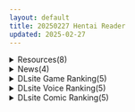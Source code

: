 ```yaml
---
layout: default
title: 20250227 Hentai Reader
updated: 2025-02-27
---
```


<details class='content-parent'>
<summary>
Resources(8)
</summary>
<details class='content-child'>
<summary>
<span class='rss-title'> [自购][官中][RJ01326526][いーとざみーと]スポセク ~天井特化のバトルファック~[VR/非VR対応][992M] </span> <a class='rss-link' href='https://gmgard.com/gm128689' target='_blank'>&nbsp;</a>
<div class='rss-published'> 🕛 20250226 17:01:09</div>
</summary>
<img src="https://img.dlsite.jp/modpub/images2/work/doujin/RJ01327000/RJ01326526_img_main.jpg" /><br /><p>
入正页面：点击转跳
社团名/商标名：いーとざみーと
贩卖日：2025年02月21日 0点
支持的语言：中文(简体字) 中文(繁体字) 韩语 日文 英文
分类：着衣/穿衣 3D作品 强势女 高潮脸/阿黑颜 手交 辅助自慰 口交 反向奸</p>
</details>
<details class='content-child'>
<summary>
<span class='rss-title'> [自购][RJ01304480](同人音声)[ウタカタ]うたかたの宿 大寒の情趣[バイノーラル・癒やし][北見六花] </span> <a class='rss-link' href='https://gmgard.com/gm128686' target='_blank'>&nbsp;</a>
<div class='rss-published'> 🕛 20250226 17:01:09</div>
</summary>
<img src="https://static.gmgard.us/Images/upload/50185270021207511.jpg" /><br /><p>寒くなってきたからこそ…肌を寄せ合い暖めあいませんか?ココロも身体ももっと距離を縮めて…。cv.北見六花</p>
</details>
<details class='content-child'>
<summary>
<span class='rss-title'> [P站ID=9981353][jndfh] fanbox 至25.2合集 [5G] </span> <a class='rss-link' href='https://gmgard.com/gm128688' target='_blank'>&nbsp;</a>
<div class='rss-published'> 🕛 20250226 16:26:13</div>
</summary>
<img src="https://static.gmgard.us/Images/upload/89550270026126805.jpg" /><br /><p>玉足有拆分，不得不说这两年画风变好了太多（别问漏不漏啦，不漏我发啥）</p>
</details>
<details class='content-child'>
<summary>
<span class='rss-title'> [自购][RJ01303041](同人音声)[ろんりーわん][高湿度×上位存在]汗っかき陰湿スケベ巨魔女、転生使い魔くんとムラ蒸れ寵愛おまんこ契約[2.82G][浅木式] </span> <a class='rss-link' href='https://gmgard.com/gm128685' target='_blank'>&nbsp;</a>
<div class='rss-published'> 🕛 20250226 15:33:51</div>
</summary>
<img src="https://static.gmgard.us/Images/upload/17663262240351357.jpg" /><br /><p>是190的大姐姐！封面真的超瑟，特别是特典的中出差分更是顶中顶，这个社团的最新作，不知道为什么效果音更小声了，除此以外都还不错，特别是这个社团的睡眠奸都做得很带感。正好荒野也要发售了，也就是说该我们无敌虫棍侠出场了，祝各位狩猎愉快，声乐也用得愉快</p>
</details>
<details class='content-child'>
<summary>
<span class='rss-title'> [RJ01341170][RemonsanProject] Shisaku-29gou(生肉步兵) </span> <a class='rss-link' href='https://gmgard.com/gm128684' target='_blank'>&nbsp;</a>
<div class='rss-published'> 🕛 20250226 15:33:24</div>
</summary>
<img src="https://static.gmgard.us/Images/upload/10756262129235449.jpg" /><br /><p>一年多没投稿了吧，无奈手上的资源都是有水印的，应该过不了。</p>
</details>
<details class='content-child'>
<summary>
<span class='rss-title'> [akira_Brave777] チェンソーマン01_マキマ 链锯人 玛奇玛 同人动画 </span> <a class='rss-link' href='https://www.hacg.icu/wp/100414.html' target='_blank'>&nbsp;</a>
<div class='rss-published'> 🕛 20250226 11:59:47</div>
</summary>
akira_Brave777的同人作品，来自链锯人 玛奇玛 同人动画 内阁官方直 &#8230; <a href="https://www.hacg.icu/wp/100414.html">继续阅读 <span class="meta-nav">&#8594;</span></a>
</details>
<details class='content-child'>
<summary>
<span class='rss-title'> 【R3593】[Whisp] 【超高画質アニメ版】先生、今日からあなたをサキュバス係に任命します!〜教え子が発情したら精子を提供するだけの簡単なお仕事です♪ </span> <a class='rss-link' href='https://blog.reimu.net/archives/108493' target='_blank'>&nbsp;</a>
<div class='rss-published'> 🕛 20250226 08:00:52</div>
</summary>
“Whisp”旗下的LIVE2D动画作品。（音声社团做的动画，懂得都懂，大概率就一个体位，嗯。） “Whisp &#8230; <a class="more-link" href="https://blog.reimu.net/archives/108493">继续阅读<span class="screen-reader-text">【R3593】[Whisp] 【超高画質アニメ版】先生、今日からあなたをサキュバス係に任命します!〜教え子が発情したら精子を提供するだけの簡単なお仕事です♪</span></a>
</details>
<details class='content-child'>
<summary>
<span class='rss-title'> [SLG/英文][暂无RJ号][HoruBrain]异常咖啡机/Anomalous Coffee Machine[PC+安卓][百度/1.8G] </span> <a class='rss-link' href='https://gmgard.com/gm128683' target='_blank'>&nbsp;</a>
<div class='rss-published'> 🕛 20250226 06:23:01</div>
</summary>
<img src="https://static.gmgard.us/Images/upload/17585261320389180.jpg" /><br /><p>原名丨Anomalous Coffee Machine
版本丨V0.8 deluxe
日期丨2025/2/10
语言丨英文
社团丨HoruBrain
平台丨Windows, Android</p>
</details>

</details>
<details class='content-parent'>
<summary>
News(4)
</summary>
<details class='content-child'>
<summary>
<span class='rss-title'> Steam手繪紳士小品《Office Rivals》Demo釋出，談一場成熟又豐滿的大人辦公室戀情 </span> <a class='rss-link' href='https://www.4gamers.com.tw/news/detail/70410/office-rivals-steam-demo' target='_blank'>&nbsp;</a>
<div class='rss-published'> 🕛 20250226 17:01:26</div>
</summary>
<img src="https://img.4gamers.com.tw/news-image/0eeaca60-5197-4e5b-830d-6e8f7f9cce01.jpg"/>
故事鋪陳還算滿用心的
</details>
<details class='content-child'>
<summary>
<span class='rss-title'> 男娘幽靈上我身，Steam豪宅鬧鬼弄甲成真新作《Haunted by Femboy》開放試玩 </span> <a class='rss-link' href='https://www.4gamers.com.tw/news/detail/70413/haunted-by-femboy-steam-next-fest-demo' target='_blank'>&nbsp;</a>
<div class='rss-published'> 🕛 20250226 17:00:02</div>
</summary>
<img src="https://img.4gamers.com.tw/news-image/2b96d6d1-d38e-4923-8603-f0295fd69622.jpg"/>
修但幾勒.jpg
</details>
<details class='content-child'>
<summary>
<span class='rss-title'> NTR是選擇。DLsite好評多結局新作《重生島》品鑒：純愛昇華的終極刺激是一道綠色的光 </span> <a class='rss-link' href='https://www.4gamers.com.tw/news/detail/70404/dlsite-rj01277734-reborn-island' target='_blank'>&nbsp;</a>
<div class='rss-published'> 🕛 20250226 14:43:38</div>
</summary>
<img src="https://img.4gamers.com.tw/news-image/5af30204-70c9-4add-8854-07d8ba198d19.jpg"/>
但為了圖片只好對不起惹
</details>
<details class='content-child'>
<summary>
<span class='rss-title'> 《棕色塵埃2》推出覺醒活動PV，揭露小公主布萊德、魔女後裔西利亞技能動畫 </span> <a class='rss-link' href='https://www.4gamers.com.tw/news/detail/70405/browndust2-the-awakening-pv' target='_blank'>&nbsp;</a>
<div class='rss-published'> 🕛 20250226 12:56:52</div>
</summary>
<img src="https://img.4gamers.com.tw/news-image/02732c0d-aa9d-4eb7-9b90-36e2df61bc80.jpg"/>
他有腿我有嘴
</details>

</details>
<details class='content-parent'>
<summary>
DLsite Game Ranking(5)
</summary>
<details class='content-child'>
<summary>
<span class='rss-title'> 苗床改造ダンジョン [くりぃむラボ] </span> <a class='rss-link' href='https://www.dlsite.com/maniax/work/=/product_id/RJ01347862.html' target='_blank'>&nbsp;</a>
<div class='rss-published'> 🕛 20250227 13:16:09</div>
</summary>
<img src ="http://img.dlsite.jp/modpub/images2/work/doujin/RJ01348000/RJ01347862_img_main.jpg"/><br/>ランダム生成キャラ×ローグライクな肉体改造シミュレーションゲーム
</details>
<details class='content-child'>
<summary>
<span class='rss-title'> 人妻対魔戦士ミヅキ～奴○娼婦と苗床ダンジョン～ [たろバウム] </span> <a class='rss-link' href='https://www.dlsite.com/maniax/work/=/product_id/RJ331538.html' target='_blank'>&nbsp;</a>
<div class='rss-published'> 🕛 20250227 13:16:09</div>
</summary>
<img src ="http://img.dlsite.jp/modpub/images2/work/doujin/RJ332000/RJ331538_img_main.jpg"/><br/>最強のS級対魔戦士美月が囚われた娘を救出するため 奴○婦館&苗床ダンジョンに潜入・・・!産卵、ボテ腹、尻穴開発、人格排泄、苗床・・・数々の肉便器調教に耐え最愛の娘を救出することはできるのか・・・それとも・・・
</details>
<details class='content-child'>
<summary>
<span class='rss-title'> AVカントクLIFE! ~色んなわたしを撮ってください~ [TeamKRAMA] </span> <a class='rss-link' href='https://www.dlsite.com/maniax/work/=/product_id/RJ01325945.html' target='_blank'>&nbsp;</a>
<div class='rss-published'> 🕛 20250227 13:16:09</div>
</summary>
<img src ="http://img.dlsite.jp/modpub/images2/work/doujin/RJ01326000/RJ01325945_img_main.jpg"/><br/>あなたの手でAVをプロデュース!AV制作シミュレーションゲーム! 本作は、AV撮影・編集・販売を自由に楽しめるシミュレーションゲームです。 借金返済を目指す主人公が、メインヒロイン・姫宮和(ひめみやのどか)と共に多彩なプレイやシチュエーションを展開! 撮影場所を開拓し、アイテムを活用して最高のAV作品を作り上げよう!
</details>
<details class='content-child'>
<summary>
<span class='rss-title'> 真夜中の露出女子校生3 [ダブルメロン] </span> <a class='rss-link' href='https://www.dlsite.com/maniax/work/=/product_id/RJ01343901.html' target='_blank'>&nbsp;</a>
<div class='rss-published'> 🕛 20250227 13:16:09</div>
</summary>
<img src ="http://img.dlsite.jp/modpub/images2/work/doujin/RJ01344000/RJ01343901_img_main.jpg"/><br/>痴女な女子校生を操作して、真夜中の町を舞台に露出するRPG。
</details>
<details class='content-child'>
<summary>
<span class='rss-title'> しーく淫! [OKKSG] </span> <a class='rss-link' href='https://www.dlsite.com/maniax/work/=/product_id/RJ01288083.html' target='_blank'>&nbsp;</a>
<div class='rss-published'> 🕛 20250227 13:16:09</div>
</summary>
<img src ="http://img.dlsite.jp/modpub/images2/work/doujin/RJ01289000/RJ01288083_img_main.jpg"/><br/>女の子をさらって好みに飼育!カスタマイズして作った住居に種付けエイリアンを投入して…孕ませまくり!! そんな育成ゲーム、それが『しーく淫!』
</details>

</details>
<details class='content-parent'>
<summary>
DLsite Voice Ranking(5)
</summary>
<details class='content-child'>
<summary>
<span class='rss-title'> 【W事務的密着囁き】【ドスケベナース二人が心情代弁、淫語連発!!】包茎の手術をしてもらいたくて…。 [ラブラブチュール] </span> <a class='rss-link' href='https://www.dlsite.com/maniax/work/=/product_id/RJ01316127.html' target='_blank'>&nbsp;</a>
<div class='rss-published'> 🕛 20250227 13:16:10</div>
</summary>
<img src ="http://img.dlsite.jp/modpub/images2/work/doujin/RJ01317000/RJ01316127_img_main.jpg"/><br/>自分の息子(男性器)にコンプレックスを持った貴方は、勇気を振り絞って包茎の手術をする事に。翌朝下調べもしっかりし、腕の立つ有名な医師のいるクリニックへ…と思ったら、何を勘違いしたのか、お目当ての病院の真向かいにある耳鼻科のクリニックに誤って入り受診してしまったのだ。しかもそのクリニック…『包茎の手術をして欲しい』という言葉が暗号となっており、一部の看護師にそれを伝えると”特別な”診察を受けること事になるとか…。
</details>
<details class='content-child'>
<summary>
<span class='rss-title'> 押しに弱い整体師さんに勃起見せつけ声我慢特別生ハメコース [いちのや] </span> <a class='rss-link' href='https://www.dlsite.com/maniax/work/=/product_id/RJ01344885.html' target='_blank'>&nbsp;</a>
<div class='rss-published'> 🕛 20250227 13:16:10</div>
</summary>
<img src ="http://img.dlsite.jp/modpub/images2/work/doujin/RJ01345000/RJ01344885_img_main.jpg"/><br/>真面目な整体師さんを言いくるめて、えっちなツボを押しあいましょう。バレないように、頑張って声我慢してくださいね♪ CV:一之瀬りと
</details>
<details class='content-child'>
<summary>
<span class='rss-title'> 【3/7日まで 早期限定40大特典】【5時間×WドSマゾ性治療×Wハーレム】～マゾペイド病棟～絶倫患者のボクと…ドスケベ爆乳院長&助手×2の母乳たっぷりおっぱい性治療♪ [マヨタマ] </span> <a class='rss-link' href='https://www.dlsite.com/maniax/work/=/product_id/RJ01337838.html' target='_blank'>&nbsp;</a>
<div class='rss-published'> 🕛 20250227 13:16:10</div>
</summary>
<img src ="http://img.dlsite.jp/modpub/images2/work/doujin/RJ01338000/RJ01337838_img_main.jpg"/><br/>【KU100】CV:大山チロル様 CV:柚木つばめ様 ある日のこと…絶倫体質の「あなた」は…性治療の為…「マゾペイド病棟」へと訪れます♪…ですが…ここには…とある極秘の秘密があるようで…ドスケベ爆乳院長&助手たち2人のドSマゾ&母乳に包まれて…「あなたの…あなたによる…あなたのため」の…おっぱい性治療【オペ】が…今…はじまります…♪【5時間×Wマゾハーレム×超ドS母乳特化で送る!大ボリューム超大作!】～マゾペイド病棟～へようこそ♪
</details>
<details class='content-child'>
<summary>
<span class='rss-title'> 【性癖布教期間限定100円】無垢で優しい皇国の姫に常識改変◯眠で性処理をマナーと思い込ませ無知シチュ嗅ぎ舐めセックスご奉仕伴侶へ【凌◯なし・性格そのまま】 [あとりえスターズ] </span> <a class='rss-link' href='https://www.dlsite.com/maniax/work/=/product_id/RJ01316777.html' target='_blank'>&nbsp;</a>
<div class='rss-published'> 🕛 20250227 13:16:10</div>
</summary>
<img src ="http://img.dlsite.jp/modpub/images2/work/doujin/RJ01317000/RJ01316777_img_main.jpg"/><br/>無垢で優しく人を疑うことを知らない皇国のお姫様に常識改変◯眠をかけ、ザーメンを咀嚼する行為や汗蒸れセックスでチンポを喜ばせることをマナーとして思い込ませつつ優しく丁寧に無知シチュ調教で自分専用の清潔ラブラブオナホへ変えていく背徳音声!
</details>
<details class='content-child'>
<summary>
<span class='rss-title'> 【Live2Dエロアニメ同梱】クールな低音イケメン双子姉妹に女扱いされ可愛がられえっち [きみスクランブル] </span> <a class='rss-link' href='https://www.dlsite.com/maniax/work/=/product_id/RJ01234825.html' target='_blank'>&nbsp;</a>
<div class='rss-published'> 🕛 20250227 13:16:10</div>
</summary>
<img src ="http://img.dlsite.jp/modpub/images2/work/doujin/RJ01235000/RJ01234825_img_main.jpg"/><br/>「イケメン女子×ゆるオホ×完全女性上位」街中で人気読者モデルのお姉さん二人に逆ナンされちゃうアナタ♪そのままホテルに連れられて...女の子扱いされながら王子様ムーブで可愛がられる///♪全てを委ねる完全女性上位の時間を堪能してください♪
</details>

</details>
<details class='content-parent'>
<summary>
DLsite Comic Ranking(5)
</summary>
<details class='content-child'>
<summary>
<span class='rss-title'> 拘束マゾイキ自滅オナニー ～慈浄寺 獏の自縄自爆～ [おさかな太閤] </span> <a class='rss-link' href='https://www.dlsite.com/maniax/work/=/product_id/RJ01345241.html' target='_blank'>&nbsp;</a>
<div class='rss-published'> 🕛 20250227 13:16:13</div>
</summary>
<img src ="http://img.dlsite.jp/modpub/images2/work/doujin/RJ01346000/RJ01345241_img_main.jpg"/><br/>セルフ拘束連続絶頂オナニーに手を出した女の子が痛い目を見るお話です。
</details>
<details class='content-child'>
<summary>
<span class='rss-title'> 淫神ノ巫女～村の掟で勃起ちんぽに逆らえないでか乳巫女姉妹と神社に閉じ込められ…勃起しまくり種付けしまくりの3日間 [しなもん島] </span> <a class='rss-link' href='https://www.dlsite.com/maniax/work/=/product_id/RJ01304896.html' target='_blank'>&nbsp;</a>
<div class='rss-published'> 🕛 20250227 13:16:13</div>
</summary>
<img src ="http://img.dlsite.jp/modpub/images2/work/doujin/RJ01305000/RJ01304896_img_main.jpg"/><br/>村の掟で勃起ちんぽに逆らえない巨乳巫女姉妹に勃起見せつけいいなりご奉仕エッチ!
</details>
<details class='content-child'>
<summary>
<span class='rss-title'> 人格排泄!JK鬼アクメ [JKぱすた] </span> <a class='rss-link' href='https://www.dlsite.com/maniax/work/=/product_id/RJ01344111.html' target='_blank'>&nbsp;</a>
<div class='rss-published'> 🕛 20250227 13:16:13</div>
</summary>
<img src ="http://img.dlsite.jp/modpub/images2/work/doujin/RJ01345000/RJ01344111_img_main.jpg"/><br/>ヒロインの桜木美雪は、ある日突然連れ去られ、薬で人格排泄させられた挙句、従順な肉奴○になるまで何度も強○絶頂をさせられてしまう。
</details>
<details class='content-child'>
<summary>
<span class='rss-title'> 【日文版】某个乡间的秘密温泉里 [陰毛チョレギサラダ] </span> <a class='rss-link' href='https://www.dlsite.com/maniax/work/=/product_id/RJ01234874.html' target='_blank'>&nbsp;</a>
<div class='rss-published'> 🕛 20250227 13:16:13</div>
</summary>
<img src ="http://img.dlsite.jp/modpub/images2/work/doujin/RJ01235000/RJ01234874_img_main.jpg"/><br/>大叔被出现在男浴池的雌小鬼二人组调戏玩弄，对视自慰、口交射精、相互擦洗，最后3P做爱的故事。
</details>
<details class='content-child'>
<summary>
<span class='rss-title'> 某都立○学に、教え子マインドコントロールしてハメ撮りしまくってた頭バグってる教師がいたらしい [セカンドカラー] </span> <a class='rss-link' href='https://www.dlsite.com/maniax/work/=/product_id/RJ01341329.html' target='_blank'>&nbsp;</a>
<div class='rss-published'> 🕛 20250227 13:16:13</div>
</summary>
<img src ="http://img.dlsite.jp/modpub/images2/work/doujin/RJ01342000/RJ01341329_img_main.jpg"/><br/>DLsiteの皆様初めまして、たいぷはてなです(・ω・)4年4ヵ月ぶりの新刊頑張りましたのでぜひ、よろしくお願いします。
</details>

</details>
